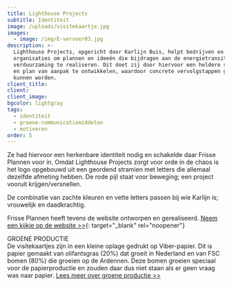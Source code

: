 ```yaml
---
title: Lighthouse Projects
subtitle: Identiteit
image: /uploads/visitekaartje.jpg
images:
  - image: /img/E-vervoer03.jpg
description: >-
  Lighthouse Projects, opgericht door Karlijn Buis, helpt bedrijven en
  organisaties om plannen en ideeën die bijdragen aan de energietransitie of
  verduurzaming te realiseren. Dit doet zij door hiervoor een heldere strategie
  en plan van aanpak te ontwikkelen, waardoor concrete vervolgstappen gezet
  kunnen worden.
client_title:
client:
client_image:
bgcolor: lightgray
tags:
  - identiteit
  - groene-communicatiemiddelen
  - motiveren
order: 5
---
```


Ze had hiervoor een herkenbare identiteit nodig en schakelde daar Frisse Plannen voor in. Omdat Lighthouse Projects zorgt voor orde in de chaos is het logo opgebouwd uit een geordend stramien met letters die allemaal dezelfde afmeting hebben. De rode pijl staat voor beweging; een project vooruit krijgen/versnellen.&nbsp;

De combinatie van zachte kleuren en vette letters passen bij wie Karlijn is; vrouwelijk en daadkrachtig.

Frisse Plannen heeft tevens de website ontworpen en gerealiseerd. [Neem een kijkje op de website &gt;&gt;](https://www.lighthouseprojects.nl){: target="_blank" rel="noopener"}

GROENE PRODUCTIE<br>De visitekaartjes zijn in een kleine oplage gedrukt op Viber-papier. Dit is papier gemaakt van olifantsgras (20%) dat groeit in Nederland en van FSC bomen (80%) die groeien op de Ardennen. Deze bomen groeien speciaal voor de papierproductie en zouden daar dus niet staan als er geen vraag was naar papier. [Lees meer over groene productie &gt;&gt;](/blogs/deze-folder-is-fris-niet-fris/)&nbsp;&nbsp;
